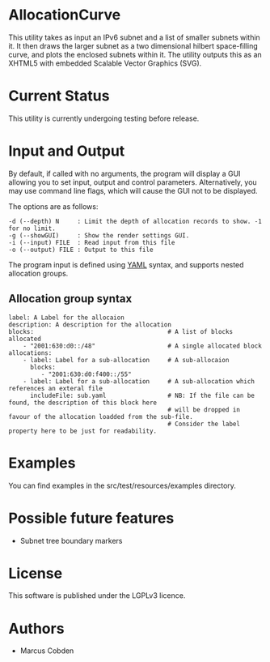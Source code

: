 # AllocationCurve

This utility takes as input an IPv6 subnet and a list of smaller subnets within it.
It then draws the larger subnet as a two dimensional hilbert space-filling curve, and plots the enclosed subnets within it.
The utility outputs this as an XHTML5 with embedded Scalable Vector Graphics (SVG).

# Current Status

This utility is currently undergoing testing before release.

# Input and Output

By default, if called with no arguments, the program will display a GUI allowing you to set input, output and control parameters. Alternatively, you may use command line flags, which will cause the GUI not to be displayed.

The options are as follows:

	-d (--depth) N     : Limit the depth of allocation records to show. -1 for no limit.
	-g (--showGUI)     : Show the render settings GUI.
	-i (--input) FILE  : Read input from this file
	-o (--output) FILE : Output to this file

The program input is defined using [YAML](http://www.yaml.org/) syntax, and supports nested allocation groups.

## Allocation group syntax

	label: A Label for the allocaion
	description: A description for the allocation
	blocks:                                     # A list of blocks allocated
	    - "2001:630:d0::/48"                    # A single allocated block
	allocations:
	    - label: Label for a sub-allocation     # A sub-allocaion
	      blocks:
	         - "2001:630:d0:f400::/55" 
	    - label: Label for a sub-allocation     # A sub-allocation which references an exteral file
	      includeFile: sub.yaml                 # NB: If the file can be found, the description of this block here
	                                            # will be dropped in favour of the allocation loadded from the sub-file.
	                                            # Consider the label property here to be just for readability.
	
# Examples

You can find examples in the src/test/resources/examples directory.

# Possible future features
* Subnet tree boundary markers

# License

This software is published under the LGPLv3 licence.

# Authors

* Marcus Cobden 